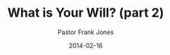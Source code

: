 ---
lunr: "true"
title: "What is Your Will? (part 2)"
author: "Pastor Frank Jones"
postDate: "02-16-2014"
date: 2014-02-16
category: "sermons"
slug: "2014/02/02162014_ffc"
icon: microphone
audioLink: "02162014_ffc"
tags: [will]
mp3: "02162014_ffc/02162014.mp3"
ogg: "02162014_ffc/02162014.ogg"
linkurl: "https://archive.org/download/02162014_ffc/02162014_ffc_files.xml"
ipath: "https://archive.org/download/02162014_ffc/02162014.mp3"
layout: sermon.html
---